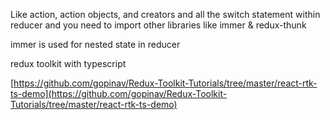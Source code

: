 
Like action, action objects, and creators and all the switch statement within reducer and you need to import other libraries like immer & redux-thunk


immer is used for nested state in reducer

  
redux toolkit with typescript

  
[https://github.com/gopinav/Redux-Toolkit-Tutorials/tree/master/react-rtk-ts-demo](https://github.com/gopinav/Redux-Toolkit-Tutorials/tree/master/react-rtk-ts-demo)